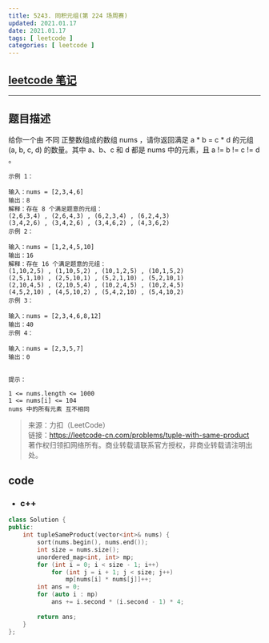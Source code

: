 ```yaml
---
title: 5243. 同积元组(第 224 场周赛)
updated: 2021.01.17  
date: 2021.01.17  
tags: [ leetcode ]
categories: [ leetcode ]
---
```


## [leetcode 笔记](https://lzyprime.github.io/leetcode/leetcode)

---

## 题目描述

给你一个由 不同 正整数组成的数组 nums ，请你返回满足 a * b = c * d 的元组 (a, b, c, d) 的数量。其中 a、b、c 和 d 都是 nums 中的元素，且 a != b != c != d 。

```
示例 1：

输入：nums = [2,3,4,6]
输出：8
解释：存在 8 个满足题意的元组：
(2,6,3,4) , (2,6,4,3) , (6,2,3,4) , (6,2,4,3)
(3,4,2,6) , (3,4,2,6) , (3,4,6,2) , (4,3,6,2)
示例 2：

输入：nums = [1,2,4,5,10]
输出：16
解释：存在 16 个满足题意的元组：
(1,10,2,5) , (1,10,5,2) , (10,1,2,5) , (10,1,5,2)
(2,5,1,10) , (2,5,10,1) , (5,2,1,10) , (5,2,10,1)
(2,10,4,5) , (2,10,5,4) , (10,2,4,5) , (10,2,4,5)
(4,5,2,10) , (4,5,10,2) , (5,4,2,10) , (5,4,10,2)
示例 3：

输入：nums = [2,3,4,6,8,12]
输出：40
示例 4：

输入：nums = [2,3,5,7]
输出：0
 

提示：

1 <= nums.length <= 1000
1 <= nums[i] <= 104
nums 中的所有元素 互不相同
```

> 来源：力扣（LeetCode）  
> 链接：https://leetcode-cn.com/problems/tuple-with-same-product  
> 著作权归领扣网络所有。商业转载请联系官方授权，非商业转载请注明出处。

## code

- ### c++

```c++
class Solution {
public:
    int tupleSameProduct(vector<int>& nums) {
        sort(nums.begin(), nums.end());
        int size = nums.size();
        unordered_map<int, int> mp;
        for (int i = 0; i < size - 1; i++)
            for (int j = i + 1; j < size; j++)
                mp[nums[i] * nums[j]]++;
        int ans = 0;
        for (auto i : mp) 
            ans += i.second * (i.second - 1) * 4;
        
        return ans;
    }
};
```